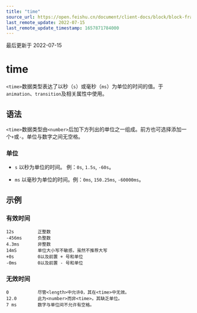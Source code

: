 ```yaml
---
title: "time"
source_url: https://open.feishu.cn/document/client-docs/block/block-frame/code-components-and-structure/view-layer/ttss/basic-data-type/time
last_remote_update: 2022-07-15
last_remote_update_timestamp: 1657871784000
---
```

最后更新于 2022-07-15

# time

`<time>`数据类型表达了以秒（`s`）或毫秒（`ms`）为单位的时间的值。于`animation`、`transition`及相关属性中使用。

## 语法

`<time>`数据类型由`<number>`后加下方列出的单位之一组成。前方也可选择添加一个`+`或`-`。单位与数字之间无空格。

### 单位

-   `s` 以秒为单位的时间。 例：`0s`, `1.5s`, `-60s`。

-   `ms` 以毫秒为单位的时间。例：`0ms`, `150.25ms`, `-60000ms`。

## 示例

### 有效时间

```
12s         正整数
-456ms      负整数
4.3ms       非整数
14mS        单位大小写不敏感，虽然不推荐大写
+0s         0以及前置 + 号和单位
-0ms        0以及前置 - 号和单位
```

### 无效时间

```
0           尽管<length>中允许0，其在<time>中无效。
12.0        此为<number>而非<time>。其缺乏单位。
7 ms        数字与单位间不允许有空格。
```

